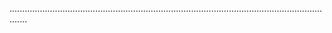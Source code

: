 ...................................................................................................................................
